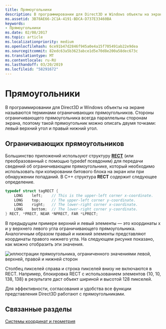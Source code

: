 ```yaml
---
title: Прямоугольники
description: В программировании для Direct3D и Windows объекты на экране называются терминами ограничивающих прямоугольников.
ms.assetid: 3B78AE66-2C1A-4191-BDCA-D737E33460BA
keywords:
- Прямоугольники
ms.date: 02/08/2017
ms.topic: article
ms.localizationpriority: medium
ms.openlocfilehash: 6ce91b47d2846f945a0e4a15f705491ab22e9dea
ms.sourcegitcommit: 82edc63a5b3623abce1d5e70d8e200a58dec673c
ms.translationtype: MT
ms.contentlocale: ru-RU
ms.lasthandoff: 03/20/2019
ms.locfileid: "58291672"
---
```

# <a name="rectangles"></a>Прямоугольники

В программировании для Direct3D и Windows объекты на экране называются терминами ограничивающих прямоугольников. Стороны ограничивающего прямоугольника всегда параллельны сторонам экрана, поэтому такой прямоугольник можно описать двумя точками: левый верхний угол и правый нижний угол.

## <a name="span-idboundingrectanglesspanspan-idboundingrectanglesspanspan-idboundingrectanglesspanbounding-rectangles"></a><span id="Bounding_rectangles"></span><span id="bounding_rectangles"></span><span id="BOUNDING_RECTANGLES"></span>Ограничивающих прямоугольников


Большинство приложений используют структуру [**RECT**](https://msdn.microsoft.com/library/windows/desktop/dd162897) (или преобразованный с помощью typedef псевдоним) для передачи сведений об ограничивающем прямоугольнике, который необходимо использовать при копировании битового блока на экран или при обнаружении попаданий. В C++ структура **RECT** содержит следующее определение.

```cpp
typedef struct tagRECT { 
    LONG    left;    // This is the upper-left corner x-coordinate.
    LONG    top;     // The upper-left corner y-coordinate.
    LONG    right;   // The lower-right corner x-coordinate.
    LONG    bottom;  // The lower-right corner y-coordinate.
} RECT, *PRECT, NEAR *NPRECT, FAR *LPRECT; 
```

В предыдущем примере верхний и левый элементы — это координаты x и y верхнего левого угла ограничивающего прямоугольника. Аналогичным образом правый и нижний элементы представляют координаты правого нижнего угла. На следующем рисунке показано, как можно отобразить эти значения.

![иллюстрации прямоугольника, ограниченного значениями левой, верхней, правой и нижней сторон](images/rect.png)

Столбец пикселей справа и строка пикселей внизу не включаются в RECT. Например, блокировка RECT с использованием элементов {10, 10, 138, 138} в результате даст объект шириной и высотой 128 пикселей.

Для эффективности, согласования и удобства все функции представления Direct3D работают с прямоугольниками.

## <a name="span-idrelated-topicsspanrelated-topics"></a><span id="related-topics"></span>Связанные разделы


[Системы координат и геометрия](coordinate-systems-and-geometry.md)

 

 




